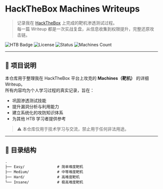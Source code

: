 # HackTheBox Machines Writeups

> 记录我在 [HackTheBox](https://www.hackthebox.com/) 上完成的靶机渗透测试过程。  
> 每一篇 Writeup 都是一次实战复盘，从信息收集到权限提升，完整还原攻击链。

![HTB Badge](https://www.hackthebox.com/badge/image/1826301)
![License](https://img.shields.io/badge/license-MIT-blue.svg)
![Status](https://img.shields.io/badge/status-active-green.svg)
![Machines Count](https://img.shields.io/badge/machines-1-blueviolet)

---

## 🧩 项目说明

本仓库用于整理我在 HackTheBox 平台上攻克的 **Machines（靶机）** 的详细 Writeup。  
所有内容均为个人学习过程的真实记录，旨在：

- 巩固渗透测试技能
- 提升漏洞分析与利用能力
- 建立系统化的攻防知识体系
- 为其他 HTB 学习者提供参考

> ⚠️ 本仓库仅用于技术学习与交流，禁止用于任何非法用途。

---

## 📁 目录结构

```text
.
├── Easy/               # 简单难度靶机
├── Medium/             # 中等难度靶机
├── Hard/               # 高难度靶机
└── Insane/             # 极高难度靶机